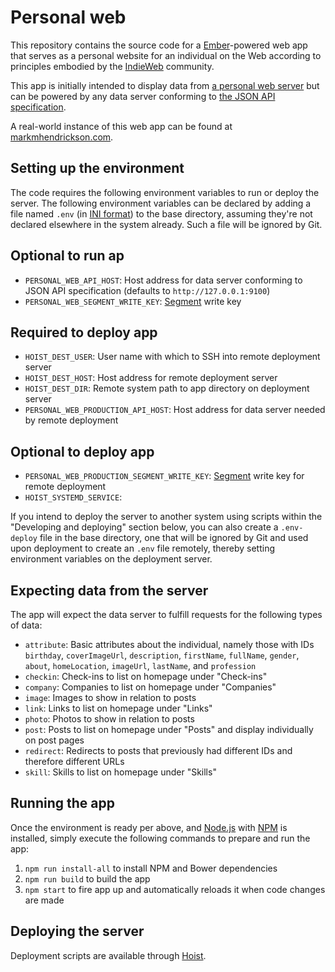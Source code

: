 # Personal web

This repository contains the source code for a [Ember](https://www.emberjs.com/)-powered web app that serves as a personal website for an individual on the Web according to principles embodied by the [IndieWeb](https://indieweb.org/) community.

This app is initially intended to display data from [a personal web server](https://github.com/asheville/personal-server) but can be powered by any data server conforming to [the JSON API specification](http://jsonapi.org/).

A real-world instance of this web app can be found at [markmhendrickson.com](http://markmhendrickson.com/).

## Setting up the environment

The code requires the following environment variables to run or deploy the server. The following environment variables can be declared by adding a file named `.env` (in [INI format](https://en.wikipedia.org/wiki/INI_file)) to the base directory, assuming they're not declared elsewhere in the system already. Such a file will be ignored by Git.

## Optional to run ap

- `PERSONAL_WEB_API_HOST`: Host address for data server conforming to JSON API specification (defaults to `http://127.0.0.1:9100`)
- `PERSONAL_WEB_SEGMENT_WRITE_KEY`: [Segment](http://segment.com) write key

## Required to deploy app

- `HOIST_DEST_USER`: User name with which to SSH into remote deployment server
- `HOIST_DEST_HOST`: Host address for remote deployment server
- `HOIST_DEST_DIR`: Remote system path to app directory on deployment server
- `PERSONAL_WEB_PRODUCTION_API_HOST`: Host address for data server needed by remote deployment

## Optional to deploy app

- `PERSONAL_WEB_PRODUCTION_SEGMENT_WRITE_KEY`: [Segment](http://segment.com) write key for remote deployment
- `HOIST_SYSTEMD_SERVICE`: 

If you intend to deploy the server to another system using scripts within the "Developing and deploying" section below, you can also create a `.env-deploy` file in the base directory, one that will be ignored by Git and used upon deployment to create an `.env` file remotely, thereby setting environment variables on the deployment server.

## Expecting data from the server

The app will expect the data server to fulfill requests for the following types of data:

- `attribute`: Basic attributes about the individual, namely those with IDs `birthday`, `coverImageUrl`, `description`, `firstName`, `fullName`, `gender`,  `about`, `homeLocation`, `imageUrl`, `lastName`, and `profession`
- `checkin`: Check-ins to list on homepage under "Check-ins"
- `company`: Companies to list on homepage under "Companies"
- `image`: Images to show in relation to posts
- `link`: Links to list on homepage under "Links"
- `photo`: Photos to show in relation to posts
- `post`: Posts to list on homepage under "Posts" and display individually on post pages
- `redirect`: Redirects to posts that previously had different IDs and therefore different URLs
- `skill`: Skills to list on homepage under "Skills"

## Running the app

Once the environment is ready per above, and [Node.js](http://nodejs.org/) with [NPM](https://www.npmjs.com/) is installed, simply execute the following commands to prepare and run the app:

1. `npm run install-all` to install NPM and Bower dependencies
2. `npm run build` to build the app
3. `npm start` to fire app up and automatically reloads it when code changes are made

## Deploying the server

Deployment scripts are available through [Hoist](https://github.com/markmhx/grunt-hoist).
